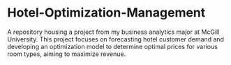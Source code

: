# Hotel-Optimization-Management

A repository housing a project from my business analytics major at McGill University. This project focuses on forecasting hotel customer demand and developing an optimization model to determine optimal prices for various room types, aiming to maximize revenue.
